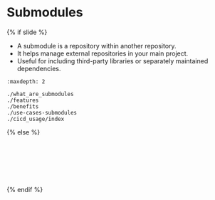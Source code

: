 # <i class="fab fa-git"></i> Submodules <i class="fa-solid fa-folder-tree"></i>
{% if slide %}
<!-- BUILDING THE SLIDES -->

- A <i class="fab fa-git"></i> submodule <i class="fa-solid fa-folder-tree"></i> is a repository within another repository.
- It helps manage external repositories in your main project.
- Useful for including third-party libraries or separately maintained dependencies.

```{toctree}
:maxdepth: 2

./what_are_submodules
./features
./benefits
./use-cases-submodules
./cicd_usage/index

```
{% else %}
<!-- BUILDING THE PAGES -->
<!-- build the page content here -->


```{include} ./what_are_submodules.md
```
```{include} ./features.md
```
```{include} ./benefits.md
```
```{include} ./use-cases-submodules.md
```
```{include} ./cicd_usage/index.md
```
```{include} ./cicd_usage/github.md
```
```{include} ./cicd_usage/gitlab.md
```
{% endif %}


